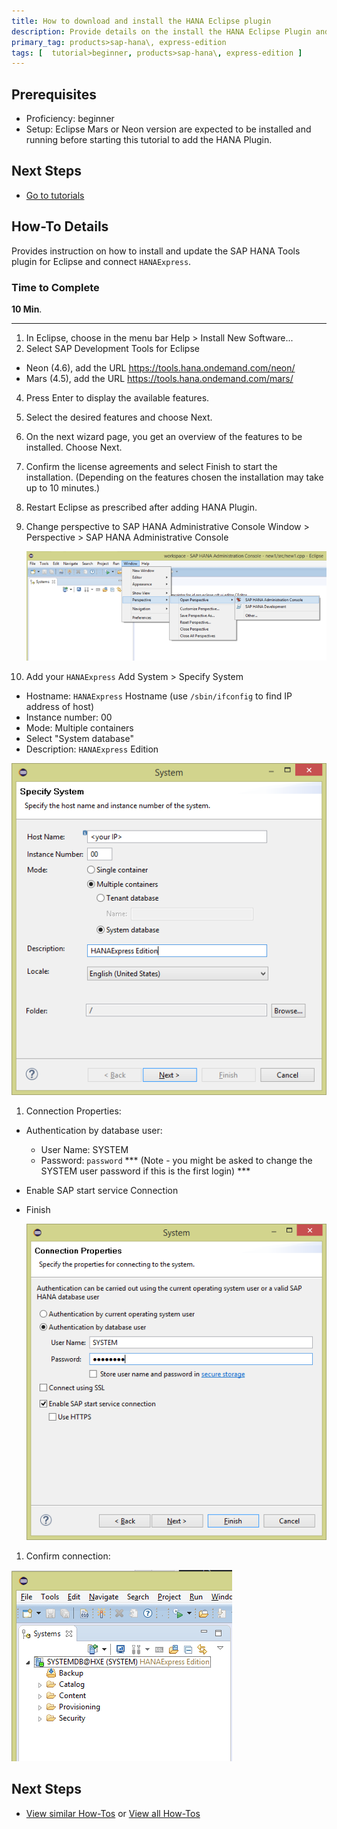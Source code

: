 ```yaml
---
title: How to download and install the HANA Eclipse plugin
description: Provide details on the install the HANA Eclipse Plugin and setup for using Eclipse to connect to HANAExpress.
primary_tag: products>sap-hana\, express-edition
tags: [  tutorial>beginner, products>sap-hana\, express-edition ]
---
```

## Prerequisites  
 - Proficiency: beginner
 - Setup: Eclipse Mars or Neon version are expected to be installed and running before starting this tutorial to add the HANA Plugin.

## Next Steps
 - [Go to tutorials](http://www.sap.com/developer/tutorials.html)

## How-To Details
Provides instruction on how to install and update the SAP HANA Tools plugin for Eclipse and connect `HANAExpress`.

### Time to Complete
**10 Min**.

---

1. In Eclipse, choose in the menu bar Help > Install New Software...
3. Select SAP Development Tools for Eclipse
  - Neon (4.6), add the URL https://tools.hana.ondemand.com/neon/
  - Mars (4.5), add the URL https://tools.hana.ondemand.com/mars/
4. Press Enter to display the available features.
5. Select the desired features and choose Next.
6. On the next wizard page, you get an overview of the features to be installed. Choose Next.
7. Confirm the license agreements and select Finish to start the installation. (Depending on the features chosen the installation may take up to 10 minutes.)
1. Restart Eclipse as prescribed after adding HANA Plugin.
8. Change perspective to SAP HANA Administrative Console Window > Perspective > SAP HANA Administrative Console

    ![image 1](4.PNG)

9. Add your `HANAExpress` Add System > Specify System
  - Hostname: `HANAExpress` Hostname (use `/sbin/ifconfig` to find IP address of host)
  - Instance number: 00
  - Mode: Multiple containers
  - Select "System database"
  - Description: `HANAExpress` Edition

  ![image 1](1.PNG)

1. Connection Properties:
- Authentication by database user:
    - User Name: SYSTEM
    - Password: `password`
    *** (Note - you might be asked to change the SYSTEM user password if this is the first login) ***
- Enable SAP start service Connection
- Finish

  ![image 1](2.PNG)

1. Confirm connection:

  ![image 1](3.PNG)
## Next Steps
 - [View similar How-Tos](http://www.sap.com/developer/tutorials.html) or [View all How-Tos](http://www.sap.com/developer/tutorials.html)
